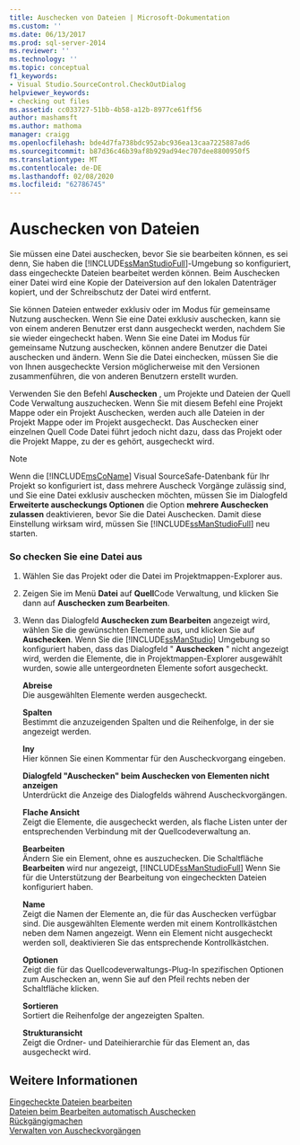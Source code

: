 ```yaml
---
title: Auschecken von Dateien | Microsoft-Dokumentation
ms.custom: ''
ms.date: 06/13/2017
ms.prod: sql-server-2014
ms.reviewer: ''
ms.technology: ''
ms.topic: conceptual
f1_keywords:
- Visual Studio.SourceControl.CheckOutDialog
helpviewer_keywords:
- checking out files
ms.assetid: cc033727-51bb-4b58-a12b-8977ce61ff56
author: mashamsft
ms.author: mathoma
manager: craigg
ms.openlocfilehash: bde4d7fa738bdc952abc936ea13caa7225887ad6
ms.sourcegitcommit: b87d36c46b39af8b929ad94ec707dee8800950f5
ms.translationtype: MT
ms.contentlocale: de-DE
ms.lasthandoff: 02/08/2020
ms.locfileid: "62786745"
---
```

# <a name="check-out-files"></a>Auschecken von Dateien
  Sie müssen eine Datei auschecken, bevor Sie sie bearbeiten können, es sei denn, Sie haben die [!INCLUDE[ssManStudioFull](../includes/ssmanstudiofull-md.md)]-Umgebung so konfiguriert, dass eingecheckte Dateien bearbeitet werden können. Beim Auschecken einer Datei wird eine Kopie der Dateiversion auf den lokalen Datenträger kopiert, und der Schreibschutz der Datei wird entfernt.  
  
 Sie können Dateien entweder exklusiv oder im Modus für gemeinsame Nutzung auschecken. Wenn Sie eine Datei exklusiv auschecken, kann sie von einem anderen Benutzer erst dann ausgecheckt werden, nachdem Sie sie wieder eingecheckt haben. Wenn Sie eine Datei im Modus für gemeinsame Nutzung auschecken, können andere Benutzer die Datei auschecken und ändern. Wenn Sie die Datei einchecken, müssen Sie die von Ihnen ausgecheckte Version möglicherweise mit den Versionen zusammenführen, die von anderen Benutzern erstellt wurden.  
  
 Verwenden Sie den Befehl **Auschecken** , um Projekte und Dateien der Quell Code Verwaltung auszuchecken. Wenn Sie mit diesem Befehl eine Projekt Mappe oder ein Projekt Auschecken, werden auch alle Dateien in der Projekt Mappe oder im Projekt ausgecheckt. Das Auschecken einer einzelnen Quell Code Datei führt jedoch nicht dazu, dass das Projekt oder die Projekt Mappe, zu der es gehört, ausgecheckt wird.  
  
> [!NOTE]  
>  Wenn die [!INCLUDE[msCoName](../includes/msconame-md.md)] Visual SourceSafe-Datenbank für Ihr Projekt so konfiguriert ist, dass mehrere Auscheck Vorgänge zulässig sind, und Sie eine Datei exklusiv auschecken möchten, müssen Sie im Dialogfeld **Erweiterte auscheckungs Optionen** die Option **mehrere Auschecken zulassen** deaktivieren, bevor Sie die Datei Auschecken. Damit diese Einstellung wirksam wird, müssen Sie [!INCLUDE[ssManStudioFull](../includes/ssmanstudiofull-md.md)] neu starten.  
  
### <a name="to-check-out-a-file"></a>So checken Sie eine Datei aus  
  
1.  Wählen Sie das Projekt oder die Datei im Projektmappen-Explorer aus.  
  
2.  Zeigen Sie im Menü **Datei** auf **Quell**Code Verwaltung, und klicken Sie dann auf **Auschecken zum Bearbeiten**.  
  
3.  Wenn das Dialogfeld **Auschecken zum Bearbeiten** angezeigt wird, wählen Sie die gewünschten Elemente aus, und klicken Sie auf **Auschecken**. Wenn Sie die [!INCLUDE[ssManStudio](../includes/ssmanstudio-md.md)] Umgebung so konfiguriert haben, dass das Dialogfeld " **Auschecken** " nicht angezeigt wird, werden die Elemente, die in Projektmappen-Explorer ausgewählt wurden, sowie alle untergeordneten Elemente sofort ausgecheckt.  
  
     **Abreise**  
     Die ausgewählten Elemente werden ausgecheckt.  
  
     **Spalten**  
     Bestimmt die anzuzeigenden Spalten und die Reihenfolge, in der sie angezeigt werden.  
  
     **Iny**  
     Hier können Sie einen Kommentar für den Auscheckvorgang eingeben.  
  
     **Dialogfeld "Auschecken" beim Auschecken von Elementen nicht anzeigen**  
     Unterdrückt die Anzeige des Dialogfelds während Auscheckvorgängen.  
  
     **Flache Ansicht**  
     Zeigt die Elemente, die ausgecheckt werden, als flache Listen unter der entsprechenden Verbindung mit der Quellcodeverwaltung an.  
  
     **Bearbeiten**  
     Ändern Sie ein Element, ohne es auszuchecken. Die Schaltfläche **Bearbeiten** wird nur angezeigt, [!INCLUDE[ssManStudioFull](../includes/ssmanstudiofull-md.md)] Wenn Sie für die Unterstützung der Bearbeitung von eingecheckten Dateien konfiguriert haben.  
  
     **Name**  
     Zeigt die Namen der Elemente an, die für das Auschecken verfügbar sind. Die ausgewählten Elemente werden mit einem Kontrollkästchen neben dem Namen angezeigt. Wenn ein Element nicht ausgecheckt werden soll, deaktivieren Sie das entsprechende Kontrollkästchen.  
  
     **Optionen**  
     Zeigt die für das Quellcodeverwaltungs-Plug-In spezifischen Optionen zum Auschecken an, wenn Sie auf den Pfeil rechts neben der Schaltfläche klicken.  
  
     **Sortieren**  
     Sortiert die Reihenfolge der angezeigten Spalten.  
  
     **Strukturansicht**  
     Zeigt die Ordner- und Dateihierarchie für das Element an, das ausgecheckt wird.  
  
## <a name="see-also"></a>Weitere Informationen  
 [Eingecheckte Dateien bearbeiten](../../2014/database-engine/edit-checked-in-files.md)   
 [Dateien beim Bearbeiten automatisch Auschecken](../../2014/database-engine/automatically-check-out-files-upon-edit.md)   
 [Rückgängigmachen](../../2014/database-engine/undo-checkouts.md)   
 [Verwalten von Auscheckvorgängen](../../2014/database-engine/manage-checkouts.md)  
  
  
